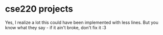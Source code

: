 # cse220 projects

Yes, I realize a lot this could have been implemented with less lines. But you know what they say - if it ain't broke, don't fix it :3

